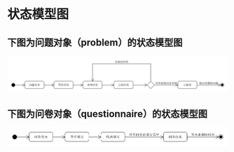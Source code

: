 # 状态模型图

## 下图为问题对象（problem）的状态模型图
![](State/question.png)    


## 下图为问卷对象（questionnaire）的状态模型图
![](State/questionnaire.png)   

